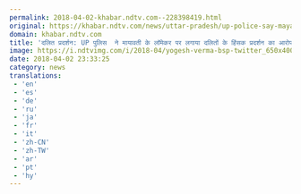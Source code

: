 ```yaml
---
permalink: 2018-04-02-khabar.ndtv.com--228398419.html
original: https://khabar.ndtv.com/news/uttar-pradesh/up-police-say-mayawati-lawmaker-is-main-conspirator-in-dalit-protests-1831980
domain: khabar.ndtv.com
title: 'दलित प्रदर्शन: UP पुलिस  ने मायावती के लॉमेकर पर लगाया दलितों के हिंसक प्रदर्शन का आरोप'
image: https://i.ndtvimg.com/i/2018-04/yogesh-verma-bsp-twitter_650x400_51522684552.jpg
date: 2018-04-02 23:33:25
category: news
translations: 
 - 'en'
 - 'es'
 - 'de'
 - 'ru'
 - 'ja'
 - 'fr'
 - 'it'
 - 'zh-CN'
 - 'zh-TW'
 - 'ar'
 - 'pt'
 - 'hy'
---
```


